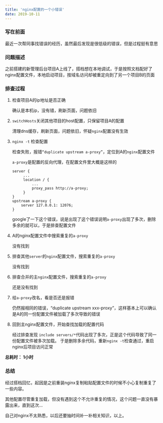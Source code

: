 ```yaml
---
title: 'nginx配置的一个小错误'
date: 2019-10-11
---
```


### 写在前面
最近一次帮同事找错误的经历，虽然最后发现是很低级的错误，但是过程挺有意思

### 问题描述
之前搭建的新管理后台项目A上线了，搭档想在本地调试，于是按照文档配好了nginx配置文件，本地启动项目，按域名访问却被重定向到了另一个项目B的页面

### 排查过程
1. 检查项目A的ip地址是否正确
   
   确认是本机ip，没有错，刷新页面，问题依旧
2. `switchHosts`关闭其他项目的host配置，只保留项目A的配置
   
   清理dns缓存，刷新页面，问题依旧，怀疑`nginx`配置没有生效
3. `nginx -t` 检查配置  
   
   检查失败，报错`“duplicate upstream a-proxy”`，定位到A的`nginx`配置文件
   
   `a-proxy`是配置的反向代理，在配置文件里大概是这样的
   ```
   server {
        ...
        location / {
            ...
            proxy_pass http://a-proxy;
        }
   }
   upstream a-proxy {
       server 127.0.0.1: 12076;
   }
   ```
   google了一下这个错误，说是出现了这个错误说明`a-proxy`出现了多次，删除多余的就可以，于是排查配置文件

4. A的nginx配置文件中搜索重复的`a-proxy`
   
   没有找到
5. 排查其他`server`的`nginx`配置文件，搜索重复的`a-proxy`
   
   没有找到
6. 排查合并的主`nginx`配置文件，搜索重复的`a-proxy`
   
   还是没有找到
7. 给`a-proxy`改名，看是否还是报错
   
   仍然报相同的错误，“duplicate upstream xxx-proxy”，这样基本上可以确认是A的同一份配置文件被加载了多次导致的错误
8. 回到主nginx配置文件，开始查找加载的配置代码  
   
   经过排查发现 `include servers/*`代码出现了多次，正是这个代码导致了同一份配置文件被多次加载。
   于是删除多余代码，重新`nginx -t`检查通过，重启nginx后项目访问正常

**总耗时： 1小时**

### 总结
经过搭档回忆，起因是之前重装nginx复制粘贴配置文件的时候不小心复制重复了一些内容。

其他配置尽管重复加载，但没有遇到这个不允许重复的情况，这个问题一直没有暴露出来，直到这次...

自己对nginx不太熟悉，以后还要抽时间补一补相关知识，以上。